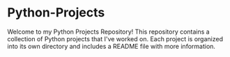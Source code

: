# Python-Projects
Welcome to my Python Projects Repository! This repository contains a collection of Python projects that I've worked on. Each project is organized into its own directory and includes a README file with more information.
